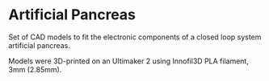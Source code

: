 # Artificial Pancreas
Set of CAD models to fit the electronic components of a closed loop system artificial pancreas.

Models were 3D-printed on an Ultimaker 2 using Innofil3D PLA filament, 3mm (2.85mm).
